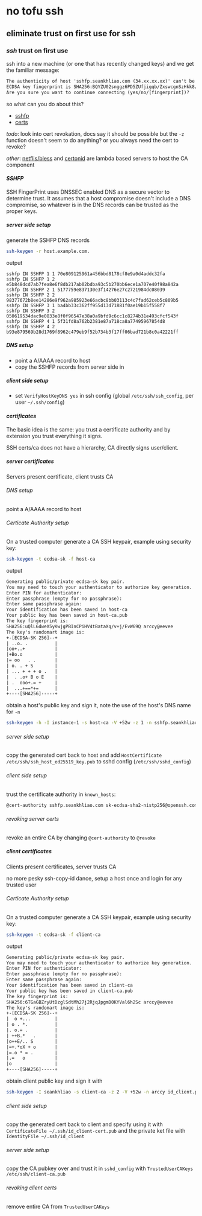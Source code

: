 # no tofu ssh

## eliminate trust on first use for ssh

### _ssh_ trust on first use

ssh into a new machine (or one that has recently changed keys)
and we get the familiar message:

```txt
The authenticity of host 'sshfp.seankhliao.com (34.xx.xx.xx)' can't be established.
ECDSA key fingerprint is SHA256:BQYZU02snggz6PD5ZUfjigqb/ZxswcgnSzHkk8/PVD8.
Are you sure you want to continue connecting (yes/no/[fingerprint])?
```

so what can you do about this?

- [sshfp](#SSHFP)
- [certs](#certificates)

_todo_: look into cert revokation,
docs say it should be possible but the `-z` function doesn't seem to do anything?
or you always need the cert to revoke?

_other_:
[netflis/bless](https://github.com/Netflix/bless)
and [certonid](https://github.com/certonid/certonid)
are lambda based servers to host the CA component

#### _SSHFP_

SSH FingerPrint uses DNSSEC enabled DNS as a secure vector to determine trust.
It assumes that a host compromise doesn't include a DNS compromise,
so whatever is in the DNS records can be trusted as the proper keys.

##### _server_ side setup

generate the SSHFP DNS records

```sh
ssh-keygen -r host.example.com.
```

output

```dns
sshfp IN SSHFP 1 1 70e809125961a456bbd8178cf8e9a0d4addc32fa
sshfp IN SSHFP 1 2 e5b848dcd7ab7fea8e6f8db217ab02bdba93c5b270bb6ece1a707e40f98a842a
sshfp IN SSHFP 2 1 5177759e837130e3f14276e27c2721984dc08039
sshfp IN SSHFP 2 2 98377672b8ee14286e9f962a985923e66acbc8bb03113c4c7fad62ceb5c809b5
sshfp IN SSHFP 3 1 ba4bb33c362ff955d13d71881f0ae19b15f558f7
sshfp IN SSHFP 3 2 050619534dac9e0833e8f0f96547e38a0a9bfd9c6cc1c8274b31e493cfcf543f
sshfp IN SSHFP 4 1 5f31fd8a762b2381e87a718ca8a77495967854d8
sshfp IN SSHFP 4 2 b93e879569b28d1769f8962c479eb9f52b734b3f17ff06bad721b8c0a42221ff
```

##### _DNS_ setup

- point a A/AAAA record to host
- copy the SSHFP records from server side in

##### _client_ side setup

- set `VerifyHostKeyDNS yes` in ssh config
  (global `/etc/ssh/ssh_config`, per user `~/.ssh/config`)

#### _certificates_

The basic idea is the same:
you trust a certificate authority
and by extension you trust everything it signs.

SSH certs/ca does not have a hierarchy,
CA directly signs user/client.

##### _server_ certificates

Servers present certificate, client trusts CA

###### _DNS_ setup

point a A/AAAA record to host

###### _Certicate Authority_ setup

On a trusted computer generate a CA SSH keypair,
example using security key:

```sh
ssh-keygen -t ecdsa-sk -f host-ca
```

output

```txt
Generating public/private ecdsa-sk key pair.
You may need to touch your authenticator to authorize key generation.
Enter PIN for authenticator:
Enter passphrase (empty for no passphrase):
Enter same passphrase again:
Your identification has been saved in host-ca
Your public key has been saved in host-ca.pub
The key fingerprint is:
SHA256:uQlL6dweX5yKwjgPBInCPiHV4tBataXq/v+j/EvW69Q arccy@eevee
The key's randomart image is:
+-[ECDSA-SK 256]--+
| ..o. .          |
|oo+..+           |
|+Bo.o            |
|= oo   . .       |
| o. . + S        |
| ... + + + o .   |
|  . .o+ B o E    |
| .  ooo+.= +     |
|  ...+==*+=      |
+----[SHA256]-----+
```

obtain a host's public key and sign it,
note the use of the host's DNS name for `-n`

```sh
ssh-keygen -h -I instance-1 -s host-ca -V +52w -z 1 -n sshfp.seankhliao.com ssh_host_ed25519_key.pub
```

###### _server_ side setup

copy the generated cert back to host and
add `HostCertificate /etc/ssh/ssh_host_ed25519_key.pub` to sshd config (`/etc/ssh/sshd_config`)

###### _client_ side setup

trust the certificate authority in `known_hosts`:

```txt
@cert-authority sshfp.seankhliao.com sk-ecdsa-sha2-nistp256@openssh.com AAAAInNr...`
```

###### _revoking_ server certs

revoke an entire CA by changing `@cert-authority` to `@revoke`

##### _client_ certificates

Clients present certificates, server trusts CA

no more pesky ssh-copy-id dance,
setup a host once and login for any trusted user

###### _Certicate Authority_ setup

On a trusted computer generate a CA SSH keypair,
example using security key:

```sh
ssh-keygen -t ecdsa-sk -f client-ca
```

output

```txt
Generating public/private ecdsa-sk key pair.
You may need to touch your authenticator to authorize key generation.
Enter PIN for authenticator:
Enter passphrase (empty for no passphrase):
Enter same passphrase again:
Your identification has been saved in client-ca
Your public key has been saved in client-ca.pub
The key fingerprint is:
SHA256:6TGaGBZryUtDzglSdtMh27j2RjqJpgmD0KYVal6h2Sc arccy@eevee
The key's randomart image is:
+-[ECDSA-SK 256]--+
|  o +...         |
| o . *.          |
|. o.= .          |
| ++B.*   .       |
|o++E/.. S        |
|=+.*oX + o       |
|=.o * = .        |
|.=   o           |
|o                |
+----[SHA256]-----+
```

obtain client public key and sign it with

```sh
ssh-keygen -I seankhliao -s client-ca -z 2 -V +52w -n arccy id_client.pub
```

###### _client_ side setup

copy the generated cert back to client
and specify using it with `CertificateFile ~/.ssh/id_client-cert.pub`
and the private ket file with `IdentityFile ~/.ssh/id_client`

###### _server_ side setup

copy the CA pubkey over
and trust it in `sshd_config` with `TrustedUserCAKeys /etc/ssh/client-ca.pub`

###### _revoking_ client certs

remove entire CA from `TrustedUserCAKeys`
